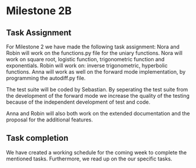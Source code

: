 # Milestone 2B
## Task Assignment
For Milestone 2 we have made the following task assignment: Nora and Robin will work on the functions.py file for the uniary functions. Nora will work on square root, logistic function, trigonometric function  and exponentials.  Robin will work on: inverse trigonometric, hyperbolic functions. Anna will work as well on the forward mode implementation, by programming the autodiff.py file. 

The test suite will be coded by Sebastian. By seperating the test suite from the development of the forward mode we increase the quality of the testing because of the independent development of test and code. 

Anna and Robin will also both work on the extended documentation and the proposal for the additional features. 


## Task completion
We have created a working schedule for the coming week to complete the mentioned tasks. Furthermore, we read up on the our specific tasks. 
